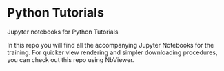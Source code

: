 # Python Tutorials
Jupyter notebooks for Python Tutorials

In this repo you will find all the accompanying Jupyter Notebooks for the training.
For quicker view rendering and simpler downloading procedures, you can check out this repo using NbViewer.
